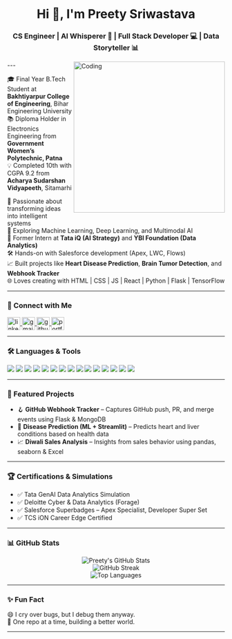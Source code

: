 <h1 align="center">Hi 👋, I'm Preety Sriwastava</h1>
<h3 align="center">CS Engineer | AI Whisperer 🧠 | Full Stack Developer 💻 | Data Storyteller 📊</h3>

<img align="right" alt="Coding" width="350" src="https://cdn.dribbble.com/users/1162077/screenshots/3848914/programmer.gif" />
---

🎓 Final Year B.Tech Student at **Bakhtiyarpur College of Engineering**, Bihar Engineering University  
📚 Diploma Holder in Electronics Engineering from **Government Women’s Polytechnic, Patna**  
💡 Completed 10th with CGPA 9.2 from **Acharya Sudarshan Vidyapeeth**, Sitamarhi  

🔬 Passionate about transforming ideas into intelligent systems  
🧠 Exploring Machine Learning, Deep Learning, and Multimodal AI  
💼 Former Intern at **Tata iQ (AI Strategy)** and **YBI Foundation (Data Analytics)**  
🛠️ Hands-on with Salesforce development (Apex, LWC, Flows)  
📈 Built projects like **Heart Disease Prediction**, **Brain Tumor Detection**, and **Webhook Tracker**  
🌐 Loves creating with HTML | CSS | JS | React | Python | Flask | TensorFlow

---

### 🔗 Connect with Me

<p align="left">
  <a href="https://www.linkedin.com/in/preety-sriwastava-5b3b33261" target="blank">
    <img align="center" src="https://cdn-icons-png.flaticon.com/512/174/174857.png" alt="linkedin" height="30" width="30" />
  </a>
  <a href="mailto:pritysrivastava821@gmail.com" target="blank">
    <img align="center" src="https://cdn-icons-png.flaticon.com/512/732/732200.png" alt="gmail" height="30" width="30" />
  </a>
  <a href="https://github.com/prity2407" target="blank">
    <img align="center" src="https://cdn-icons-png.flaticon.com/512/25/25231.png" alt="github" height="30" width="30" />
  </a>
  <a href="https://prity2407.github.io/My_Portfolio/" target="blank">
    <img align="center" src="https://cdn-icons-png.flaticon.com/512/841/841364.png" alt="portfolio" height="30" width="30" />
  </a>
</p>

---

### 🛠️ Languages & Tools

<p align="left">
  <img src="https://img.shields.io/badge/Python-3776AB?style=flat-square&logo=python&logoColor=white" />
  <img src="https://img.shields.io/badge/C++-00599C?style=flat-square&logo=c%2B%2B&logoColor=white" />
  <img src="https://img.shields.io/badge/Java-007396?style=flat-square&logo=java&logoColor=white" />
  <img src="https://img.shields.io/badge/HTML5-E34F26?style=flat-square&logo=html5&logoColor=white" />
  <img src="https://img.shields.io/badge/CSS3-1572B6?style=flat-square&logo=css3" />
  <img src="https://img.shields.io/badge/JavaScript-F7DF1E?style=flat-square&logo=javascript&logoColor=black" />
  <img src="https://img.shields.io/badge/React-20232A?style=flat-square&logo=react&logoColor=61DAFB" />
  <img src="https://img.shields.io/badge/Node.js-339933?style=flat-square&logo=node.js&logoColor=white" />
  <img src="https://img.shields.io/badge/Flask-000000?style=flat-square&logo=flask&logoColor=white" />
  <img src="https://img.shields.io/badge/TensorFlow-FF6F00?style=flat-square&logo=tensorflow&logoColor=white" />
  <img src="https://img.shields.io/badge/MySQL-4479A1?style=flat-square&logo=mysql&logoColor=white" />
  <img src="https://img.shields.io/badge/Git-F05032?style=flat-square&logo=git&logoColor=white" />
  <img src="https://img.shields.io/badge/GitHub-181717?style=flat-square&logo=github&logoColor=white" />
  <img src="https://img.shields.io/badge/VSCode-007ACC?style=flat-square&logo=visual-studio-code&logoColor=white" />
  <img src="https://img.shields.io/badge/Salesforce-00A1E0?style=flat-square&logo=salesforce&logoColor=white" />
</p>

---

### 🌟 Featured Projects

- 🪝 **GitHub Webhook Tracker** – Captures GitHub push, PR, and merge events using Flask & MongoDB  
- 🧬 **Disease Prediction (ML + Streamlit)** – Predicts heart and liver conditions based on health data  
- 📈 **Diwali Sales Analysis** – Insights from sales behavior using pandas, seaborn & Excel  

---

### 🏆 Certifications & Simulations

- ✅ Tata GenAI Data Analytics Simulation  
- ✅ Deloitte Cyber & Data Analytics (Forage)  
- ✅ Salesforce Superbadges – Apex Specialist, Developer Super Set  
- ✅ TCS iON Career Edge Certified

---

### 📊 GitHub Stats

<p align="center">
  <img src="https://github-readme-stats.vercel.app/api?username=prity2407&show_icons=true&theme=radical" alt="Preety's GitHub Stats" />
  <br />
  <img src="https://github-readme-streak-stats.herokuapp.com/?user=prity2407&theme=radical" alt="GitHub Streak" />
  <br />
  <img src="https://github-readme-stats.vercel.app/api/top-langs/?username=prity2407&layout=compact&theme=radical" alt="Top Languages" />
</p>

---

### ✨ Fun Fact

😄 I cry over bugs, but I debug them anyway.  
🌌 One repo at a time, building a better world.

---
